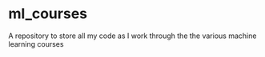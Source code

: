 # ml_courses
A repository to store all my code as I work through the the various machine learning courses
